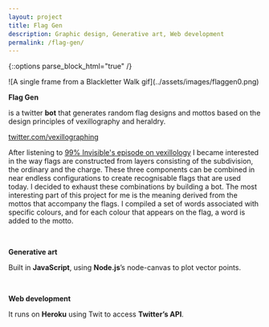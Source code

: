 ```yaml
---
layout: project
title: Flag Gen
description: Graphic design, Generative art, Web development
permalink: /flag-gen/
---
```

{::options parse_block_html="true" /}

<div class="col-12 mb-5">
![A single frame from a Blackletter Walk gif](../assets/images/flaggen0.png)
</div>

<div class="col-12 offset-sm-0 col-md-8 offset-md-2 col-lg-6 offset-lg-3 vertical-center">

**Flag Gen**

<div class="indent">

is a twitter **bot** that generates random flag designs and mottos based on the design principles of vexillography and heraldry.

[twitter.com/vexillographing](https://twitter.com/vexillographing)

After listening to [99% Invisible's episode on vexillology](https://99percentinvisible.org/episode/vexillonaire/) I became interested in the way flags are constructed from layers consisting of the subdivision, the ordinary and the charge. These three components can be combined in near endless configurations to create recognisable flags that are used today. I decided to exhaust these combinations by building a bot. The most interesting part of this project for me is the meaning derived from the mottos that accompany the flags. I compiled a set of words associated with specific colours, and for each colour that appears on the flag, a word is added to the motto.

</div><br>

**Generative art**<br>

<div class="indent">

Built in **JavaScript**, using **Node.js**’s node-canvas to plot vector points.

</div><br>

**Web development**

<div class="indent">

It runs on **Heroku** using Twit to access **Twitter’s API**.

</div>

</div>
